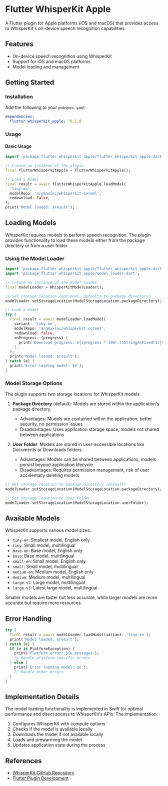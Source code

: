 # Flutter WhisperKit Apple

A Flutter plugin for Apple platforms (iOS and macOS) that provides access to WhisperKit's on-device speech recognition capabilities.

## Features

- On-device speech recognition using WhisperKit
- Support for iOS and macOS platforms
- Model loading and management

## Getting Started

### Installation

Add the following to your `pubspec.yaml`:

```yaml
dependencies:
  flutter_whisperkit_apple: ^0.1.0
```

### Usage

#### Basic Usage

```dart
import 'package:flutter_whisperkit_apple/flutter_whisperkit_apple.dart';

// Create an instance of the plugin
final flutterWhisperkitApple = FlutterWhisperkitApple();

// Load a model
final result = await flutterWhisperkitApple.loadModel(
  'tiny-en',
  modelRepo: 'argmaxinc/whisperkit-coreml',
  redownload: false,
);
print('Model loaded: $result');
```

## Loading Models

WhisperKit requires models to perform speech recognition. The plugin provides functionality to load these models either from the package directory or from a user folder.

### Using the Model Loader

```dart
import 'package:flutter_whisperkit_apple/flutter_whisperkit_apple.dart';
import 'package:flutter_whisperkit_apple/model_loader.dart';

// Create an instance of the model loader
final modelLoader = WhisperKitModelLoader();

// Set storage location (optional, defaults to package directory)
modelLoader.setStorageLocation(ModelStorageLocation.packageDirectory);

// Load a model
try {
  final result = await modelLoader.loadModel(
    variant: 'tiny-en',
    modelRepo: 'argmaxinc/whisperkit-coreml',
    redownload: false,
    onProgress: (progress) {
      print('Download progress: ${(progress * 100).toStringAsFixed(1)}%');
    },
  );
  print('Model loaded: $result');
} catch (e) {
  print('Error loading model: $e');
}
```

### Model Storage Options

The plugin supports two storage locations for WhisperKit models:

1. **Package Directory** (default): Models are stored within the application's package directory.
   - Advantages: Models are contained within the application, better security, no permission issues
   - Disadvantages: Uses application storage space, models not shared between applications

2. **User Folder**: Models are stored in user-accessible locations like Documents or Downloads folders.
   - Advantages: Models can be shared between applications, models persist beyond application lifecycle
   - Disadvantages: Requires permission management, risk of user accidentally deleting models

```dart
// Set storage location to package directory (default)
modelLoader.setStorageLocation(ModelStorageLocation.packageDirectory);

// Set storage location to user folder
modelLoader.setStorageLocation(ModelStorageLocation.userFolder);
```

## Available Models

WhisperKit supports various model sizes:

- `tiny-en`: Smallest model, English only
- `tiny`: Small model, multilingual
- `base-en`: Base model, English only
- `base`: Base model, multilingual
- `small-en`: Small model, English only
- `small`: Small model, multilingual
- `medium-en`: Medium model, English only
- `medium`: Medium model, multilingual
- `large-v2`: Large model, multilingual
- `large-v3`: Latest large model, multilingual

Smaller models are faster but less accurate, while larger models are more accurate but require more resources.

## Error Handling

```dart
try {
  final result = await modelLoader.loadModel(variant: 'tiny-en');
  print('Model loaded: $result');
} catch (e) {
  if (e is PlatformException) {
    print('Platform error: ${e.message}');
    // Handle platform-specific errors
  } else {
    print('Error loading model: $e');
    // Handle other errors
  }
}
```

## Implementation Details

The model loading functionality is implemented in Swift for optimal performance and direct access to WhisperKit's APIs. The implementation:

1. Configures WhisperKit with compute options
2. Checks if the model is available locally
3. Downloads the model if not available locally
4. Loads and prewarming the model
5. Updates application state during the process

## References

- [WhisperKit GitHub Repository](https://github.com/argmaxinc/WhisperKit)
- [Flutter Plugin Development](https://docs.flutter.dev/packages-and-plugins/developing-packages)

